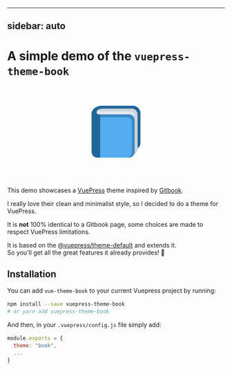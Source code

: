 
---
sidebar: auto
---

# A simple demo of the `vuepress-theme-book`

<div style="text-align: center; margin: 4rem auto;">
  <img src="/logo.png" alt="book emoji"/>
</div>

This demo showcases a [VuePress](https://vuepress.vuejs.org) theme inspired by [Gitbook](https://docs.gitbook.com/).

I really love their clean and minimalist style, so I decided to do a theme for VuePress.

It is **not** 100% identical to a Gitbook page, some choices are made to respect VuePress limitations.

It is based on the [@vuepress/theme-default](https://vuepress.vuejs.org/theme/default-theme-config.html) and extends it.  
So you'll get all the great features it already provides! :tada:

## Installation

You can add `vue-theme-book` to your current Vuepress project by running:

```bash
npm install --save vuepress-theme-book
# or yarn add vuepress-theme-book
```

And then, in your `.vuepress/config.js` file simply add:

```js
module.exports = {
  theme: "book",
  ...
}
```
